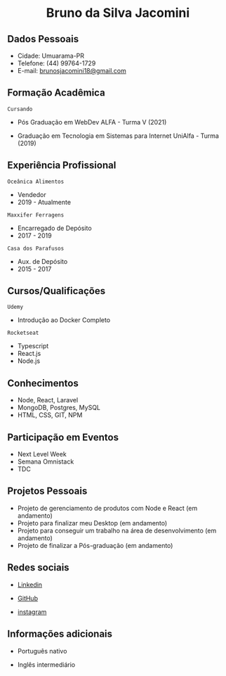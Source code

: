 # <center> Bruno da Silva Jacomini

## Dados Pessoais
* Cidade: Umuarama-PR
* Telefone: (44) 99764-1729
* E-mail: brunosjacomini18@gmail.com

## Formação Acadêmica 

```Cursando```

*  Pós Graduação em WebDev ALFA - Turma V (2021)

*  Graduação em Tecnologia em Sistemas para Internet UniAlfa - Turma (2019)

## Experiência Profissional

```Oceânica Alimentos```

* Vendedor
* 2019 - Atualmente

 ```Maxxifer Ferragens```
 
 * Encarregado de Depósito
 * 2017 - 2019


```Casa dos Parafusos```

* Aux. de Depósito
* 2015 - 2017

## Cursos/Qualificações

```Udemy```

* Introdução ao Docker Completo

```Rocketseat```
* Typescript
* React.js 
* Node.js

## Conhecimentos

* Node, React, Laravel
* MongoDB, Postgres, MySQL
* HTML, CSS, GIT, NPM

## Participação em Eventos

* Next Level Week
* Semana Omnistack
* TDC
## Projetos Pessoais

* Projeto de gerenciamento de produtos com Node e React (em andamento)
* Projeto para finalizar meu Desktop (em andamento)
* Projeto para conseguir um trabalho na área de desenvolvimento (em andamento)
* Projeto de finalizar a Pós-graduação (em andamento)

## Redes sociais

* [Linkedin](https://www.linkedin.com/in/bruno-jacomini-b3916a17a/)

* [GitHub](https://github.com/Xampiis)

* [instagram](https://www.instagram.com/brunoexd/)

## Informações adicionais

* Português nativo

* Inglês intermediário

